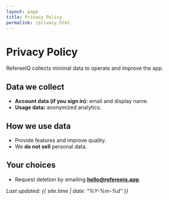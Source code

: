 ```yaml
---
layout: page
title: Privacy Policy
permalink: /privacy.html
---
```


# Privacy Policy
RefereeIQ collects minimal data to operate and improve the app.

## Data we collect
- **Account data (if you sign in):** email and display name.
- **Usage data:** anonymized analytics.

## How we use data
- Provide features and improve quality.
- We **do not sell** personal data.

## Your choices
- Request deletion by emailing **hello@refereeiq.app**.

_Last updated: {{ site.time | date: "%Y-%m-%d" }}_

